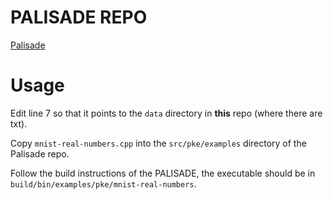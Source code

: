 # PALISADE REPO

[Palisade](https://gitlab.com/palisade/palisade-release)

# Usage

Edit line 7 so that it points to the `data` directory in **this** repo (where there are txt).

Copy `mnist-real-numbers.cpp` into the `src/pke/examples` directory of the Palisade repo.

Follow the build instructions of the PALISADE, the executable should be in `build/bin/examples/pke/mnist-real-numbers`.
